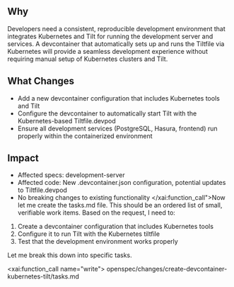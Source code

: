 ## Why
Developers need a consistent, reproducible development environment that integrates Kubernetes and Tilt for running the development server and services. A devcontainer that automatically sets up and runs the Tiltfile via Kubernetes will provide a seamless development experience without requiring manual setup of Kubernetes clusters and Tilt.

## What Changes
- Add a new devcontainer configuration that includes Kubernetes tools and Tilt
- Configure the devcontainer to automatically start Tilt with the Kubernetes-based Tiltfile.devpod
- Ensure all development services (PostgreSQL, Hasura, frontend) run properly within the containerized environment

## Impact
- Affected specs: development-server
- Affected code: New .devcontainer.json configuration, potential updates to Tiltfile.devpod
- No breaking changes to existing functionality</content>
</xai:function_call">Now let me create the tasks.md file. This should be an ordered list of small, verifiable work items. Based on the request, I need to:

1. Create a devcontainer configuration that includes Kubernetes tools
2. Configure it to run Tilt with the Kubernetes tiltfile
3. Test that the development environment works properly

Let me break this down into specific tasks. 

<xai:function_call name="write">
<parameter name="filePath">openspec/changes/create-devcontainer-kubernetes-tilt/tasks.md